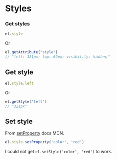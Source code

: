 # Styles


### Get styles

```javascript
el.style
```

Or

```javascript
el.getAttribute("style")
// "left: 321px; top: 69px; visibility: hidden;"
```


## Get style

```javascript
el.style.left
```

Or

```javascript
el.getStyle('left')
// "321px"
```


## Set style

From [setProperty](https://developer.mozilla.org/en-US/docs/Web/API/CSSStyleDeclaration/setProperty) docs MDN.

```javascript
el.style.setProperty('color', 'red')
```

I could not get `el.setStyle('color', 'red')` to work.
